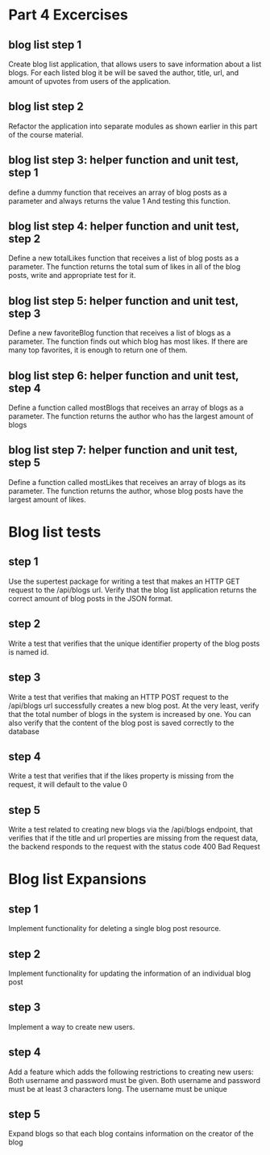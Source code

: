 # Part 4 Excercises

## blog list step 1

Create blog list application, that allows users to save information about a list blogs.
For each listed blog it be will be saved the author, title, url, and amount of upvotes from users of the application.

## blog list step 2

Refactor the application into separate modules as shown earlier in this part of the course material.

## blog list step 3: helper function and unit test, step 1

define a dummy function that receives an array of blog posts as a parameter and always returns the value 1
And testing this function.


## blog list step 4: helper function and unit test, step 2

Define a new totalLikes function that receives a list of blog posts as a parameter. The function returns the total sum of likes in all of the blog posts, write and appropriate test for it.


## blog list step 5: helper function and unit test, step 3

Define a new favoriteBlog function that receives a list of blogs as a parameter. The function finds out which blog has most likes. If there are many top favorites, it is enough to return one of them.

## blog list step 6: helper function and unit test, step 4

Define a function called mostBlogs that receives an array of blogs as a parameter. The function returns the author who has the largest amount of blogs

## blog list step 7: helper function and unit test, step 5

Define a function called mostLikes that receives an array of blogs as its parameter. The function returns the author, whose blog posts have the largest amount of likes.

# Blog list tests

## step 1

Use the supertest package for writing a test that makes an HTTP GET request to the /api/blogs url. Verify that the blog list application returns the correct amount of blog posts in the JSON format.

## step 2

Write a test that verifies that the unique identifier property of the blog posts is named id.

## step 3

Write a test that verifies that making an HTTP POST request to the /api/blogs url successfully creates a new blog post. At the very least, verify that the total number of blogs in the system is increased by one. You can also verify that the content of the blog post is saved correctly to the database

## step 4

Write a test that verifies that if the likes property is missing from the request, it will default to the value 0

## step 5

Write a test related to creating new blogs via the /api/blogs endpoint, that verifies that if the title and url properties are missing from the request data, the backend responds to the request with the status code 400 Bad Request

# Blog list Expansions

## step 1

Implement functionality for deleting a single blog post resource.

## step 2

Implement functionality for updating the information of an individual blog post

## step 3

Implement a way to create new users.
## step 4

Add a feature which adds the following restrictions to creating new users: Both username and password must be given. Both username and password must be at least 3 characters long. The username must be unique
## step 5

Expand blogs so that each blog contains information on the creator of the blog